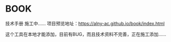 # BOOK
技术手册
施工中……
项目预览地址：https://alny-ac.github.io/book/index.html

这个工具在本地才能添加，目前有BUG，而且技术资料不完善，正在施工添加……
